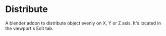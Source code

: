 # Distribute
A blender addon to distribute object evenly on X, Y or Z axis. It's located in the viewport's Edit tab.
